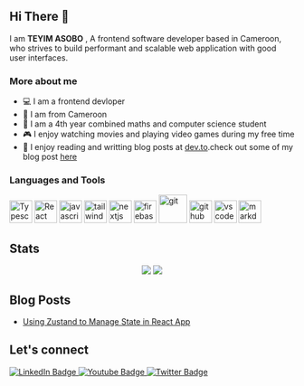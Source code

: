## Hi There :wave:
I am **TEYIM ASOBO** , A frontend software developer based in Cameroon, who strives to build performant and scalable web application with good user interfaces.

### More about me

 - :computer: I am a  frontend devloper
 - :round_pushpin: I am from Cameroon 
 - :book: I am a 4th year combined maths and computer science student
 - :video_game: I enjoy watching movies and playing video games during my free time
 - :pencil:  I enjoy reading and writting blog posts at [dev.to](dev.to).check out some of my blog post [here](https://dev.to/teyim)

### Languages and Tools
<div>
  <img src="https://cdn.jsdelivr.net/gh/devicons/devicon/icons/typescript/typescript-original.svg" title="Typescript" alt="Typescript" width="40" height="40"/>   
   <img src="https://cdn.jsdelivr.net/gh/devicons/devicon/icons/react/react-original.svg" title="React" alt="React" width="40" height="40"/>   
    <img src="https://cdn.jsdelivr.net/gh/devicons/devicon/icons/javascript/javascript-plain.svg" title="javascript" alt="javascript" width="40" height="40"/>   
     <img src="https://cdn.jsdelivr.net/gh/devicons/devicon/icons/tailwindcss/tailwindcss-plain.svg" title="tailwind" alt="tailwind" width="40" height="40"/>   
      <img src="https://cdn.jsdelivr.net/gh/devicons/devicon/icons/nextjs/nextjs-original-wordmark.svg" title="nextjs" alt="nextjs" width="40" height="40"/>   
       <img src="https://cdn.jsdelivr.net/gh/devicons/devicon/icons/firebase/firebase-plain-wordmark.svg" title="firebase" alt="firebase" width="40" height="40"/>   
        <img src="https://cdn.jsdelivr.net/gh/devicons/devicon/icons/git/git-plain-wordmark.svg" title="git" alt="git" width="50" height="50"/>   
         <img src="https://cdn.jsdelivr.net/gh/devicons/devicon/icons/github/github-original-wordmark.svg" title="github" alt="github" width="40" height="40"/>   
<img src="https://cdn.jsdelivr.net/gh/devicons/devicon/icons/vscode/vscode-original.svg" title="vscode" alt="vscode" width="40" height="40"/>
<img src="https://cdn.jsdelivr.net/gh/devicons/devicon/icons/markdown/markdown-original.svg" title="markdown" alt="markdown" width="40" height="40"/>
</div>

## Stats
<div align="center">
<img  src="https://github-readme-stats.vercel.app/api?username=teyim&count_private=true&show_icons=true"/>
<img  src="https://github-readme-stats.vercel.app/api/top-langs/?username=teyim"/>
</div>


##  Blog Posts 

<!-- BLOG-POST-LIST:START -->
- [Using Zustand to Manage State in React App](https://dev.to/teyim/using-zustand-to-manage-state-in-react-app-2iia)
<!-- BLOG-POST-LIST:END -->


## Let's connect
<div id="badges">
  <a href="https://www.linkedin.com/in/teyimasobo/">
    <img src="https://img.shields.io/badge/LinkedIn-blue?style=for-the-badge&logo=linkedin&logoColor=white" alt="LinkedIn Badge"/>
  </a>
  <a href="mailto:teyimasobo@gmail.com">
    <img src="https://img.shields.io/badge/email-blue?style=for-the-badge&logo=gmail&logoColor=white" alt="Youtube Badge"/>
  </a>
  <a href="https://twitter.com/asofex">
    <img src="https://img.shields.io/badge/Twitter-blue?style=for-the-badge&logo=twitter&logoColor=white" alt="Twitter Badge"/>
  </a>
</div>
<br />
<div id="badges">
<img src="https://komarev.com/ghpvc/?username=teyim&style=flat-square&color=blue" alt=""/>
</div>


